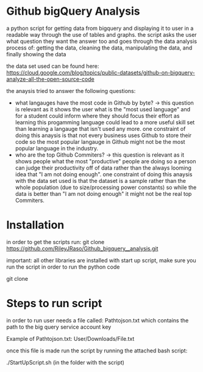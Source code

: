# Github bigQuery Analysis

a python script for getting data from bigquery and displaying it to user in a readable way through the use of tables and graphs. the script asks the user what question they want the answer too and goes through the data analysis process of: getting the data, cleaning the data, manipulating the data, and finally showing the data

the data set used can be found here: https://cloud.google.com/blog/topics/public-datasets/github-on-bigquery-analyze-all-the-open-source-code

the anaysis tried to answer the following questions:
- what langauges have the most code in Github by byte? -> this question is relevant as it shows the user what is the "most used language" and for a student could inform where they should focus their effort as learning this progamming language could lead to a more useful skill set than learning a langauge that isn't used any more. one constraint of doing this anaysis is that not every business uses Github to store their code so the most popular langauge in Github might not be the most popular language in the industry.
- who are the top Github Commiters? -> this question is relevant as it shows people what the most "productive" people are doing so a person can judge their productivity off of data rather than the always looming idea that "I am not doing enough". one constraint of doing this anaysis with the data set used is that the dataset is a sample rather than the whole population (due to size/processing power constants) so while the data is better than "I am not doing enough" it might not be the real top Commiters.

# Installation

in order to get the scripts run: git clone https://github.com/RileyJRaso/Github_bigquery__analysis.git

important: all other libraries are installed with start up script, make sure you run the script in order to run the python code

git clone 

# Steps to run script

in order to run user needs a file called: Pathtojson.txt which contains the path to the big query service account key

Example of Pathtojson.txt:
User/Downloads/File.txt

once this file is made run the script by running the attached bash script:

./StartUpScript.sh (in the folder with the script)
